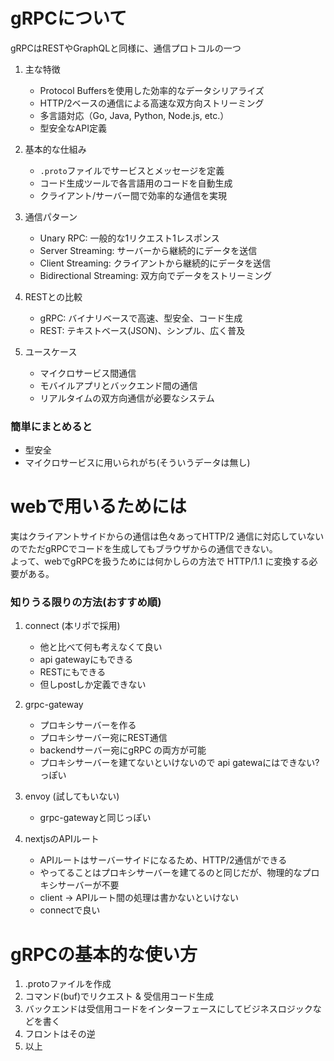 # gRPCについて

gRPCはRESTやGraphQLと同様に、通信プロトコルの一つ

1. 主な特徴
   - Protocol Buffersを使用した効率的なデータシリアライズ
   - HTTP/2ベースの通信による高速な双方向ストリーミング
   - 多言語対応（Go, Java, Python, Node.js, etc.）
   - 型安全なAPI定義

2. 基本的な仕組み
   - `.proto`ファイルでサービスとメッセージを定義
   - コード生成ツールで各言語用のコードを自動生成
   - クライアント/サーバー間で効率的な通信を実現

3. 通信パターン
   - Unary RPC: 一般的な1リクエスト1レスポンス
   - Server Streaming: サーバーから継続的にデータを送信
   - Client Streaming: クライアントから継続的にデータを送信
   - Bidirectional Streaming: 双方向でデータをストリーミング

4. RESTとの比較
   - gRPC: バイナリベースで高速、型安全、コード生成
   - REST: テキストベース(JSON)、シンプル、広く普及

5. ユースケース
   - マイクロサービス間通信
   - モバイルアプリとバックエンド間の通信
   - リアルタイムの双方向通信が必要なシステム

### 簡単にまとめると
- 型安全
- マイクロサービスに用いられがち(そういうデータは無し)

# webで用いるためには
実はクライアントサイドからの通信は色々あってHTTP/2 通信に対応していないのでただgRPCでコードを生成してもブラウザからの通信できない。<br/>
よって、webでgRPCを扱うためには何かしらの方法で HTTP/1.1 に変換する必要がある。<br/>

### 知りうる限りの方法(おすすめ順)

1. connect (本リポで採用)
    - 他と比べて何も考えなくて良い
    - api gatewayにもできる
    - RESTにもできる
    - 但しpostしか定義できない

2. grpc-gateway
    - プロキシサーバーを作る
    - プロキシサーバー宛にREST通信
    - backendサーバー宛にgRPC の両方が可能
    - プロキシサーバーを建てないといけないので api gatewaにはできない? っぽい

3. envoy (試してもいない)
    - grpc-gatewayと同じっぽい

4. nextjsのAPIルート
    - APIルートはサーバーサイドになるため、HTTP/2通信ができる
    - やってることはプロキシサーバーを建てるのと同じだが、物理的なプロキシサーバーが不要
    - client -> APIルート間の処理は書かないといけない
    - connectで良い


# gRPCの基本的な使い方
1. .protoファイルを作成
2. コマンド(buf)でリクエスト & 受信用コード生成
3. バックエンドは受信用コードをインターフェースにしてビジネスロジックなどを書く
4. フロントはその逆
5. 以上
